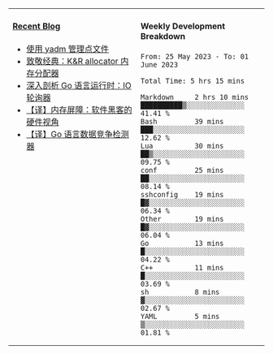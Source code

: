 <table width="960px">
<tr>
<td valign="top" width="50%">

#### <a href="https://www.kongjun18.me" target="_blank">Recent Blog</a>

<!-- BLOG-POST-LIST:START -->
- [使用 yadm 管理点文件](https://kongjun18.github.io/posts/2023/04/07/)
- [致敬经典：K&amp;R allocator 内存分配器](https://kongjun18.github.io/posts/2022/12/12/)
- [深入剖析 Go 语言运行时：IO 轮询器](https://kongjun18.github.io/posts/2022/11/21/)
- [【译】内存屏障：软件黑客的硬件视角](https://kongjun18.github.io/posts/2022/11/03/)
- [【译】Go 语言数据竞争检测器](https://kongjun18.github.io/posts/2022/10/25/)
<!-- BLOG-POST-LIST:END -->

</td>
<td valign="top" width="50%">

#### Weekly Development Breakdown

<!--START_SECTION:waka-->

```text
From: 25 May 2023 - To: 01 June 2023

Total Time: 5 hrs 15 mins

Markdown     2 hrs 10 mins   ██████████▒░░░░░░░░░░░░░░   41.41 %
Bash         39 mins         ███░░░░░░░░░░░░░░░░░░░░░░   12.62 %
Lua          30 mins         ██▒░░░░░░░░░░░░░░░░░░░░░░   09.75 %
conf         25 mins         ██░░░░░░░░░░░░░░░░░░░░░░░   08.14 %
sshconfig    19 mins         █▓░░░░░░░░░░░░░░░░░░░░░░░   06.34 %
Other        19 mins         █▓░░░░░░░░░░░░░░░░░░░░░░░   06.04 %
Go           13 mins         █░░░░░░░░░░░░░░░░░░░░░░░░   04.22 %
C++          11 mins         █░░░░░░░░░░░░░░░░░░░░░░░░   03.69 %
sh           8 mins          ▓░░░░░░░░░░░░░░░░░░░░░░░░   02.67 %
YAML         5 mins          ▒░░░░░░░░░░░░░░░░░░░░░░░░   01.81 %
```

<!--END_SECTION:waka-->
</td>
</tr>

</table>
